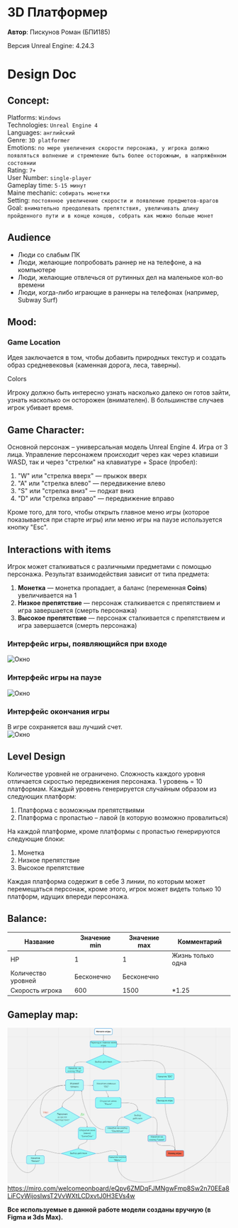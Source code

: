 # 3D Платформер

**Автор**: Пискунов Роман (БПИ185)

Версия Unreal Engine: 4.24.3


# Design Doc

## Concept:

Platforms: `Windows`  
Technologies: `Unreal Engine 4`  
Languages:  `английский`  
Genre: `3D platformer`  
Emotions: `по мере увеличения скорости персонажа, у игрока должно появляться волнение и стремление быть более осторожным, в напряжённом состоянии`  
Rating:  `7+`  
User Number: `single-player`  
Gameplay time: `5-15 минут`  
Maine mechanic: `собирать монетки`  
Setting:  `постоянное увеличение скорости и появление предметов-врагов`  
Goal: `внимательно преодолевать препятствия, увеличивать длину пройденного пути и в конце концов, собрать как можно больше монет`  

## Audience
- Люди со слабым ПК
- Люди, желающие попробовать раннер не на телефоне, а на компьютере
- Люди, желающие отвлечься от рутинных дел на маленькое кол-во времени
- Люди, когда-либо играющие в раннеры на телефонах (например, Subway Surf)

## Mood: 
### Game Location
Идея заключается в том, чтобы добавить природных текстур и создать образ средневековья (каменная дорога, леса, таверны).





Colors

Игроку должно быть интересно узнать насколько далеко он готов зайти, узнать насколько он осторожен (внимателен). В большинстве случаев игрок убивает время.

## Game Character:

Основной персонаж – универсальная модель Unreal Engine 4. Игра от 3 лица.
Управление персонажем происходит через как через клавиши WASD, так и через "стрелки" на клавиатуре + Space (пробел):
1. "W" или "стрелка вверх" — прыжок вверх
2. "A" или "стрелка влево" — передвижение влево
3. "S" или "стрелка вниз" — подкат вниз
4. "D" или "стрелка вправо" — передвижение вправо

Кроме того, для того, чтобы открыть главное меню игры (которое показывается при старте игры) или меню игры на паузе используется кнопку "Esc".  

## Interactions with items

Игрок может сталкиваться с различными предметами с помощью персонажа.
Результат взаимодействия зависит от типа предмета:
1. **Монетка** — монетка пропадает, а баланс (переменная **Coins**) увеличивается на 1
2. **Низкое препятствие** — персонаж сталкивается с препятствием и игра завершается (смерть персонажа)
3. **Высокое препятствие** — персонаж сталкивается с препятствием и игра завершается (смерть персонажа)

### Интерфейс игры, появляющийся при входе  

![Окно](https://github.com/inmovery/3D_Platformer/blob/main/Images/StartGame.png)

### Интерфейс игры на паузе

![Окно](https://github.com/inmovery/3D_Platformer/blob/main/Images/Paused.png)

### Интерфейс окончания игры

В игре сохраняется ваш лучший счет.  
![Окно](https://github.com/inmovery/3D_Platformer/blob/main/Images/GameOver.png)

## Level Design

Количестве уровней не ограничено. Сложность каждого уровня отличается скростью передвижения персонажа. 1 уровень = 10 платформам.
Каждый уровень генерируется случайным образом из следующих платформ:
1. Платформа с возможным препятствиями
2. Платформа с пропастью – лавой (в которую возможно провалиться)

На каждой платформе, кроме платформы с пропастью генерируются следующие блоки:
1. Монетка
2. Низкое препятствие
3. Высокое препятствие

Каждая платформа содержит в себе 3 линии, по которым может перемещаться персонаж, кроме этого, игрок может видеть только 10 платформ, идущих впереди персонажа.

## Balance:

Название| Значение min | Значение max | Комментарий
--------|--------------|--------------|-------------
HP|	1 |	1 |	Жизнь только одна	
Количество уровней | Бесконечно | Бесконечно |
Скорость игрока| 600 | 1500 |	*1.25| Увеличивается по мере игры

## Gameplay map:

![Gameplay map](https://github.com/inmovery/3D_Platformer/blob/main/Images/GameplayMap.jpg)
https://miro.com/welcomeonboard/eQpv6ZMDqFJMNgwFmp8Sw2n70EEa8LiFCyWijosIwsT2VvWXtLCDxvtJ0H3EVs4w

**Все используемые в данной работе модели созданы вручную (в Figma и 3ds Max).**

